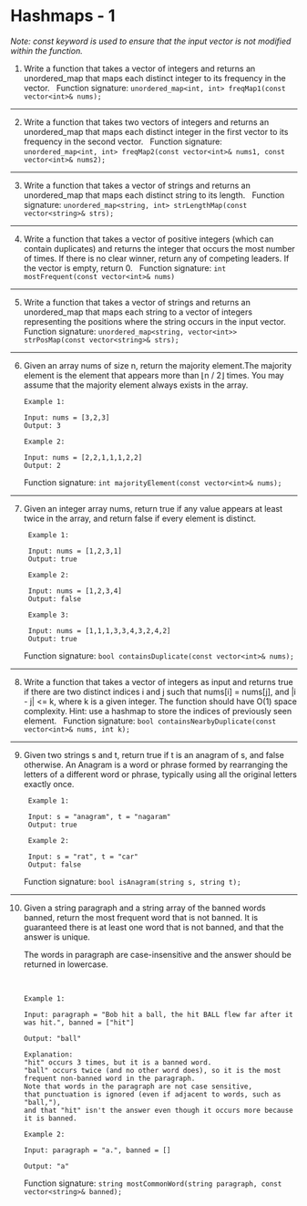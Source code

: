 #  Hashmaps - 1

*Note: const keyword is used to ensure that the input vector is not modified within the function.*

1. Write a function that takes a vector of integers and returns an unordered_map that maps each distinct integer to its frequency in the vector.
&nbsp;
    Function signature:
    `unordered_map<int, int> freqMap1(const vector<int>& nums);`

---

2. Write a function that takes two vectors of integers and returns an unordered_map that maps each distinct integer in the first vector to its frequency in the second vector.
&nbsp; 
    Function signature:
    `unordered_map<int, int> freqMap2(const vector<int>& nums1, const vector<int>& nums2);`

---

3. Write a function that takes a vector of strings and returns an unordered_map that maps each distinct string to its length.
&nbsp; 
    Function signature:
    `unordered_map<string, int> strLengthMap(const vector<string>& strs);`

---

4. Write a function that takes a vector of positive integers (which can contain duplicates) and returns the integer that occurs the most number of times. If there is no clear winner, return any of competing leaders. If the vector is empty, return 0.
&nbsp;
    Function signature:
    `int mostFrequent(const vector<int>& nums)`

---

5. Write a function that takes a vector of strings and returns an unordered_map that maps each string to a vector of integers representing the positions where the string occurs in the input vector.
&nbsp;
    Function signature:
    `unordered_map<string, vector<int>> strPosMap(const vector<string>& strs);`

---

6.  Given an array nums of size n, return the majority element.The majority element is the element that appears more than ⌊n / 2⌋ times. You may assume that the majority element always exists in the array.

        Example 1:

        Input: nums = [3,2,3]
        Output: 3

        Example 2:

        Input: nums = [2,2,1,1,1,2,2]
        Output: 2

    Function signature:
    `int majorityElement(const vector<int>& nums);`

---

7. Given an integer array nums, return true if any value appears at least twice in the array, and return false if every element is distinct.

        Example 1:

        Input: nums = [1,2,3,1]
        Output: true

        Example 2:

        Input: nums = [1,2,3,4]
        Output: false

        Example 3:

        Input: nums = [1,1,1,3,3,4,3,2,4,2]
        Output: true


    Function signature:
    `bool containsDuplicate(const vector<int>& nums);`

---


8. Write a function that takes a vector of integers as input and returns true if there are two distinct indices i and j such that nums[i] = nums[j], and |i - j| <= k, where k is a given integer. The function should have O(1) space complexity. Hint: use a hashmap to store the indices of previously seen element.
&nbsp;
    Function signature:
    `bool containsNearbyDuplicate(const vector<int>& nums, int k);`

---

9. Given two strings s and t, return true if t is an anagram of s, and false otherwise. An Anagram is a word or phrase formed by rearranging the letters of a different word or phrase, typically using all the original letters exactly once.

        Example 1:

        Input: s = "anagram", t = "nagaram"
        Output: true

        Example 2:

        Input: s = "rat", t = "car"
        Output: false

    Function signature:
    `bool isAnagram(string s, string t);`

---

10. Given a string paragraph and a string array of the banned words banned, return the most frequent word that is not banned. It is guaranteed there is at least one word that is not banned, and that the answer is unique.

    The words in paragraph are case-insensitive and the answer should be returned in lowercase.

    &nbsp;
    


        Example 1:

        Input: paragraph = "Bob hit a ball, the hit BALL flew far after it was hit.", banned = ["hit"]

        Output: "ball"

        Explanation: 
        "hit" occurs 3 times, but it is a banned word.
        "ball" occurs twice (and no other word does), so it is the most frequent non-banned word in the paragraph. 
        Note that words in the paragraph are not case sensitive,
        that punctuation is ignored (even if adjacent to words, such as "ball,"), 
        and that "hit" isn't the answer even though it occurs more because it is banned.

        Example 2:

        Input: paragraph = "a.", banned = []

        Output: "a"
    
    Function signature:
    `string mostCommonWord(string paragraph, const vector<string>& banned);`